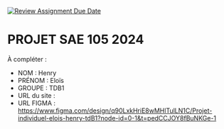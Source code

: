 [![Review Assignment Due Date](https://classroom.github.com/assets/deadline-readme-button-22041afd0340ce965d47ae6ef1cefeee28c7c493a6346c4f15d667ab976d596c.svg)](https://classroom.github.com/a/tqlspz30)
# PROJET SAE 105 2024

À compléter :

- NOM : Henry
- PRÉNOM : Eloïs
- GROUPE : TDB1
- URL du site : 
- URL FIGMA : https://www.figma.com/design/q90LxkHriE8wMHlTulLN1C/Projet-individuel-elois-henry-tdB1?node-id=0-1&t=pedCCJOY8fBuNKGe-1

